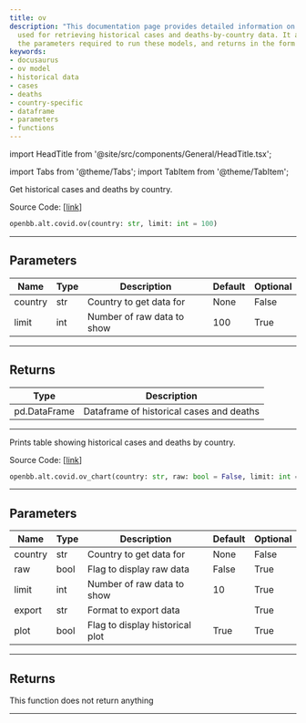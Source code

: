 ```yaml
---
title: ov
description: "This documentation page provides detailed information on the 'ov' models"
  used for retrieving historical cases and deaths-by-country data. It also explains
  the parameters required to run these models, and returns in the form of a DataFrame.
keywords:
- docusaurus
- ov model
- historical data
- cases
- deaths
- country-specific
- dataframe
- parameters
- functions
---
```


import HeadTitle from '@site/src/components/General/HeadTitle.tsx';

<HeadTitle title="alt.covid.ov - Reference | OpenBB SDK Docs" />

import Tabs from '@theme/Tabs';
import TabItem from '@theme/TabItem';

<Tabs>
<TabItem value="model" label="Model" default>

Get historical cases and deaths by country.

Source Code: [[link](https://github.com/OpenBB-finance/OpenBBTerminal/tree/main/openbb_terminal/alternative/covid/covid_model.py#L105)]

```python
openbb.alt.covid.ov(country: str, limit: int = 100)
```

---

## Parameters

| Name | Type | Description | Default | Optional |
| ---- | ---- | ----------- | ------- | -------- |
| country | str | Country to get data for | None | False |
| limit | int | Number of raw data to show | 100 | True |


---

## Returns

| Type | Description |
| ---- | ----------- |
| pd.DataFrame | Dataframe of historical cases and deaths |
---

</TabItem>
<TabItem value="view" label="Chart">

Prints table showing historical cases and deaths by country.

Source Code: [[link](https://github.com/OpenBB-finance/OpenBBTerminal/tree/main/openbb_terminal/alternative/covid/covid_view.py#L131)]

```python
openbb.alt.covid.ov_chart(country: str, raw: bool = False, limit: int = 10, export: str = "", plot: bool = True)
```

---

## Parameters

| Name | Type | Description | Default | Optional |
| ---- | ---- | ----------- | ------- | -------- |
| country | str | Country to get data for | None | False |
| raw | bool | Flag to display raw data | False | True |
| limit | int | Number of raw data to show | 10 | True |
| export | str | Format to export data |  | True |
| plot | bool | Flag to display historical plot | True | True |


---

## Returns

This function does not return anything

---

</TabItem>
</Tabs>
